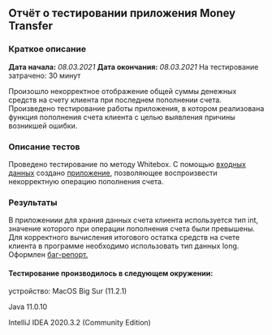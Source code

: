## Отчёт о тестировании приложения Money Transfer
### Краткое описание

**Дата начала:** *08.03.2021*
**Дата окончания:** *08.03.2021*
На тестирование затрачено: 30 минут

Произошло некорректное отображение общей суммы денежных средств на счету клиента при последнем пополнении счета. Произведено тестирование работы приложения, в котором реализована функция пополнения счета клиента с целью выявления причины возникшей ошибки.

### Описание тестов

Проведено тестирование по методу Whitebox. С помощью [входных данных](https://github.com/netology-code/javaqa-homeworks/tree/master/programming#%D0%B7%D0%B0%D0%B4%D0%B0%D1%87%D0%B0-1---money-transfer) создано [приложение](https://github.com/YanaVakhrameeva/Java_2.1/blob/c037ea32a9e5b6f9a324987bcf24850435562bc8/src/Main.java), позволяющее воспроизвести некорректную операцию пополнения счета. 

### Результаты
В приложениии для храния данных счета клиента используется тип int, значение которого при операции пополнения счета были превышены. Для корректного вычисления итогового остатка средств на счете клиента в программе необходимо использовать тип данных long. Оформлен [баг-репорт.](https://github.com/YanaVakhrameeva/Java_2.1/issues/1#issue-824353288)

#### Тестирование производилось в следующем окружении:
устройство: MacOS Big Sur (11.2.1)

Java 11.0.10

IntelliJ IDEA 2020.3.2 (Community Edition)


